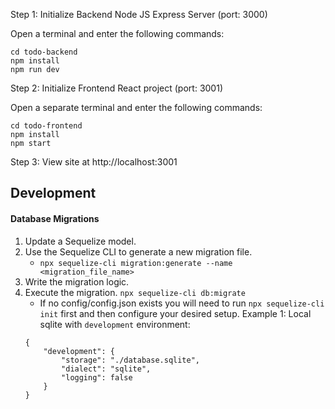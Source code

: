 Step 1: Initialize Backend Node JS Express Server (port: 3000)

Open a terminal and enter the following commands:
```
cd todo-backend
npm install
npm run dev
```

Step 2: Initialize Frontend React project (port: 3001)

Open a separate terminal and enter the following commands:
```
cd todo-frontend
npm install
npm start
```

Step 3: View site at http://localhost:3001




## Development


#### Database Migrations
1. Update a Sequelize model.
2. Use the Sequelize CLI to generate a new migration file.
    - `npx sequelize-cli migration:generate --name <migration_file_name>`
3. Write the migration logic.
4. Execute the migration. 
`npx sequelize-cli db:migrate` 
    - If no config/config.json exists you will need to run `npx sequelize-cli init` first and then configure your desired setup.
    Example 1: Local sqlite with `development` environment:
    ```
    {
        "development": {
            "storage": "./database.sqlite",
            "dialect": "sqlite",
            "logging": false
        }
    }

    ```

